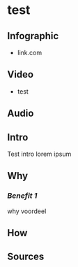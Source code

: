 [//]: <> (U)


# **test**

## **Infographic**
[//]: <> (BO-infographic)
* link.com

[//]: <> (EO-infographic)
## **Video**
[//]: <> (BO-video)
* test

[//]: <> (EO-video)
## **Audio**
[//]: <> (BO-audio)

[//]: <> (EO-audio)
## **Intro**
[//]: <> (BO-intro)
Test intro lorem ipsum

[//]: <> (EO-intro)
## **Why**
[//]: <> (BO-why)

### *Benefit 1*
why voordeel

[//]: <> (EO-why)
## **How**
[//]: <> (BO-how)

[//]: <> (EO-how)

## **Sources**
[//]: <> (BO-sources)


[//]: <> (EO-sources)
